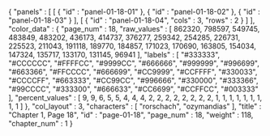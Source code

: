{
  "panels" : [
    [
      {
        "id" : "panel-01-18-01"
      },
      {
        "id" : "panel-01-18-02"
      },
      {
        "id" : "panel-01-18-03"
      }
    ],
    [
      {
        "id" : "panel-01-18-04",
        "cols" : 3,
        "rows" : 2
      }
    ]
  ],
  "color_data" : {
    "page_num" : 18,
    "raw_values" : [
      862320,
      798597,
      549745,
      483849,
      483202,
      436173,
      414737,
      376277,
      259342,
      254285,
      226731,
      225523,
      211043,
      191118,
      189770,
      184857,
      171023,
      170690,
      163805,
      154034,
      147324,
      135717,
      133170,
      131145,
      96941
    ],
    "labels" : [
      "#333333",
      "#CCCCCC",
      "#FFFFCC",
      "#9999CC",
      "#666666",
      "#999999",
      "#996699",
      "#663366",
      "#FFCCCC",
      "#666699",
      "#CC9999",
      "#CCFFFF",
      "#330033",
      "#CCCCFF",
      "#663333",
      "#CC99CC",
      "#996666",
      "#330000",
      "#333366",
      "#99CCCC",
      "#333300",
      "#666633",
      "#CC6699",
      "#CCFFCC",
      "#003333"
    ],
    "percent_values" : [
      9,
      9,
      6,
      5,
      5,
      4,
      4,
      4,
      2,
      2,
      2,
      2,
      2,
      2,
      2,
      2,
      1,
      1,
      1,
      1,
      1,
      1,
      1,
      1,
      1
    ]
  },
  "col_layout" : 3,
  "characters" : [
    "rorschach",
    "ozymandias"
  ],
  "title" : "Chapter 1, Page 18",
  "id" : "page-01-18",
  "page_num" : 18,
  "weight" : 118,
  "chapter_num" : 1
}
